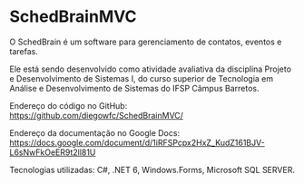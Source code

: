 # SchedBrainMVC

O SchedBrain é um software para gerenciamento de contatos, eventos e tarefas.

Ele está sendo desenvolvido como atividade avaliativa da disciplina Projeto e Desenvolvimento de Sistemas I, do curso superior de Tecnologia em Análise e Desenvolvimento de Sistemas do IFSP Câmpus Barretos.

Endereço do código no GitHub: https://github.com/diegowfc/SchedBrainMVC/

Endereço da documentação no Google Docs: https://docs.google.com/document/d/1iRFSPcpx2HxZ_KudZ161BJV-L6sNwFkOeER9t2ll81U

Tecnologias utilizadas: C#, .NET 6, Windows.Forms, Microsoft SQL SERVER.
